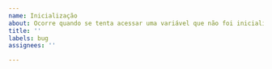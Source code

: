 ```yaml
---
name: Inicialização
about: Ocorre quando se tenta acessar uma variável que não foi inicializada.
title: ''
labels: bug
assignees: ''

---
```



